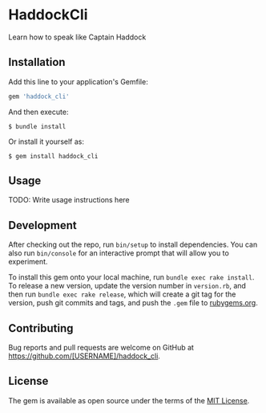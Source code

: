 # HaddockCli

Learn how to speak like Captain Haddock

## Installation

Add this line to your application's Gemfile:

```ruby
gem 'haddock_cli'
```

And then execute:

    $ bundle install

Or install it yourself as:

    $ gem install haddock_cli

## Usage

TODO: Write usage instructions here

## Development

After checking out the repo, run `bin/setup` to install dependencies. You can also run `bin/console` for an interactive prompt that will allow you to experiment.

To install this gem onto your local machine, run `bundle exec rake install`. To release a new version, update the version number in `version.rb`, and then run `bundle exec rake release`, which will create a git tag for the version, push git commits and tags, and push the `.gem` file to [rubygems.org](https://rubygems.org).

## Contributing

Bug reports and pull requests are welcome on GitHub at https://github.com/[USERNAME]/haddock_cli.


## License

The gem is available as open source under the terms of the [MIT License](https://opensource.org/licenses/MIT).
